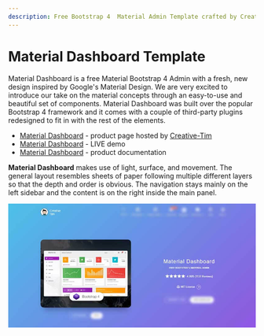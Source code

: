 ```yaml
---
description: Free Bootstrap 4  Material Admin Template crafted by Creative-Tim
---
```


# Material Dashboard Template

Material Dashboard is a free Material Bootstrap 4 Admin with a fresh, new design inspired by Google's Material Design. We are very excited to introduce our take on the material concepts through an easy-to-use and beautiful set of components. Material Dashboard was built over the popular Bootstrap 4 framework and it comes with a couple of third-party plugins redesigned to fit in with the rest of the elements.

* [Material Dashboard](https://bit.ly/3fSPqaK) - product page hosted by [Creative-Tim](../partners/creative-tim.md)
* [Material Dashboard](https://bit.ly/3tmuqOt) - LIVE demo
* [Material Dashboard](https://bit.ly/2Rp9NUA) - product documentation 

**Material Dashboard** makes use of light, surface, and movement. The general layout resembles sheets of paper following multiple different layers so that the depth and order is obvious. The navigation stays mainly on the left sidebar and the content is on the right inside the main panel.

![Bootstrap Template - Material Dashboard](../../.gitbook/assets/docs-cover-material.jpg)





